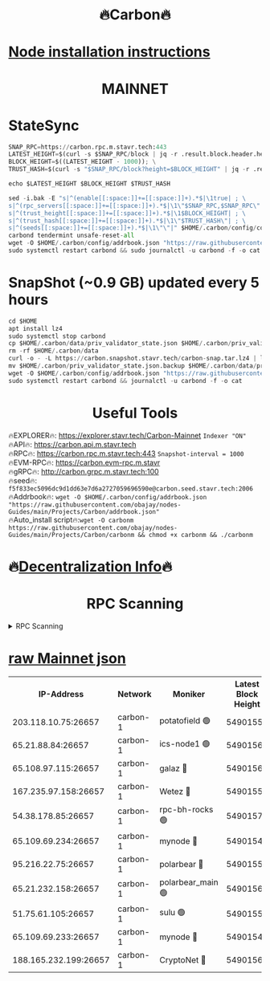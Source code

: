 <h1 align="center"> 🔥Carbon🔥</h1>

[Node installation instructions](https://github.com/obajay/nodes-Guides/tree/main/Projects/Carbon)
=
<h1 align="center"> MAINNET</h1>

# StateSync
```python
SNAP_RPC=https://carbon.rpc.m.stavr.tech:443
LATEST_HEIGHT=$(curl -s $SNAP_RPC/block | jq -r .result.block.header.height); \
BLOCK_HEIGHT=$((LATEST_HEIGHT - 1000)); \
TRUST_HASH=$(curl -s "$SNAP_RPC/block?height=$BLOCK_HEIGHT" | jq -r .result.block_id.hash)

echo $LATEST_HEIGHT $BLOCK_HEIGHT $TRUST_HASH

sed -i.bak -E "s|^(enable[[:space:]]+=[[:space:]]+).*$|\1true| ; \
s|^(rpc_servers[[:space:]]+=[[:space:]]+).*$|\1\"$SNAP_RPC,$SNAP_RPC\"| ; \
s|^(trust_height[[:space:]]+=[[:space:]]+).*$|\1$BLOCK_HEIGHT| ; \
s|^(trust_hash[[:space:]]+=[[:space:]]+).*$|\1\"$TRUST_HASH\"| ; \
s|^(seeds[[:space:]]+=[[:space:]]+).*$|\1\"\"|" $HOME/.carbon/config/config.toml
carbond tendermint unsafe-reset-all
wget -O $HOME/.carbon/config/addrbook.json "https://raw.githubusercontent.com/obajay/nodes-Guides/main/Projects/Carbon/addrbook.json"
sudo systemctl restart carbond && sudo journalctl -u carbond -f -o cat
```
# SnapShot (~0.9 GB) updated every 5 hours
```python
cd $HOME
apt install lz4
sudo systemctl stop carbond
cp $HOME/.carbon/data/priv_validator_state.json $HOME/.carbon/priv_validator_state.json.backup
rm -rf $HOME/.carbon/data
curl -o - -L https://carbon.snapshot.stavr.tech/carbon-snap.tar.lz4 | lz4 -c -d - | tar -x -C $HOME/.carbon --strip-components 2
mv $HOME/.carbon/priv_validator_state.json.backup $HOME/.carbon/data/priv_validator_state.json
wget -O $HOME/.carbon/config/addrbook.json "https://raw.githubusercontent.com/obajay/nodes-Guides/main/Projects/Carbon/addrbook.json"
sudo systemctl restart carbond && journalctl -u carbond -f -o cat
```

 <h1 align="center"> Useful Tools</h1>

🔥EXPLORER🔥:     https://explorer.stavr.tech/Carbon-Mainnet        `Indexer "ON"` \
🔥API🔥:          https://carbon.api.m.stavr.tech \
🔥RPC🔥:          https://carbon.rpc.m.stavr.tech:443              `Snapshot-interval = 1000` \
🔥EVM-RPC🔥:      https://carbon.evm-rpc.m.stavr \
🔥gRPC🔥:         http://carbon.grpc.m.stavr.tech:100 \
🔥seed🔥:      `f5f833ec5096dc9d1dd63e7d6a2727059696590e@carbon.seed.stavr.tech:2006` \
🔥Addrbook🔥:  `wget -O $HOME/.carbon/config/addrbook.json "https://raw.githubusercontent.com/obajay/nodes-Guides/main/Projects/Carbon/addrbook.json"` \
🔥Auto_install script🔥:`wget -O carbonm https://raw.githubusercontent.com/obajay/nodes-Guides/main/Projects/Carbon/carbonm && chmod +x carbonm && ./carbonm`

🔥[Decentralization Info](https://github.com/obajay/StateSync-snapshots/tree/main/Projects/Carbon/Decentralization)🔥
=
<h1 align="center"> RPC Scanning</h1>

<details>
<summary>RPC Scanning</summary>

<h2 align="center"> We scan nodes in real time every 4 hours. And we provide the final result of RPC endpoints.
We cannot influence the operation of these nodes in any way. </h2>


```python
If Voting Power is higher than 0 --> then the Node is a validator of the network and may be subject to attack and be a potential threat to the chain.
```
```python
We marked such validators with a red symbol
```

</details>

[raw Mainnet json](https://rpc-check.carbonm.stavr.tech/carbonm/rpc-carbonm-result.json)
=


<table><tr><th>IP-Address</th><th>Network</th><th>Moniker</th><th>Latest Block Height</th><th>Earliest Block Height</th><th>Catching Up</th><th>Tx Index</th><th>Voting Power</th><th>Scan Time</th></tr><tr><td>203.118.10.75:26657</td><td>carbon-1</td><td>potatofield 🟢</td><td>54901551</td><td>21164241</td><td>False</td><td>on</td><td>0</td><td>2024-03-15T07:49:35.734701880UTC</td></tr><tr><td>65.21.88.84:26657</td><td>carbon-1</td><td>ics-node1 🟢</td><td>54901560</td><td>21164241</td><td>False</td><td>off</td><td>0</td><td>2024-03-15T07:49:59.891317358UTC</td></tr><tr><td>65.108.97.115:26657</td><td>carbon-1</td><td>galaz 🔴</td><td>54901563</td><td>47374001</td><td>False</td><td>on</td><td>10577353329</td><td>2024-03-15T07:50:08.360289375UTC</td></tr><tr><td>167.235.97.158:26657</td><td>carbon-1</td><td>Wetez 🔴</td><td>54901555</td><td>48067570</td><td>False</td><td>on</td><td>1373766989</td><td>2024-03-15T07:49:42.070872534UTC</td></tr><tr><td>54.38.178.85:26657</td><td>carbon-1</td><td>rpc-bh-rocks 🟢</td><td>54901570</td><td>53130001</td><td>False</td><td>on</td><td>0</td><td>2024-03-15T07:50:21.427124044UTC</td></tr><tr><td>65.109.69.234:26657</td><td>carbon-1</td><td>mynode 🔴</td><td>54901544</td><td>53160001</td><td>False</td><td>off</td><td>12070926207</td><td>2024-03-15T07:49:22.435342468UTC</td></tr><tr><td>95.216.22.75:26657</td><td>carbon-1</td><td>polarbear 🔴</td><td>54901558</td><td>54283001</td><td>False</td><td>on</td><td>10439256405</td><td>2024-03-15T07:49:55.514393801UTC</td></tr><tr><td>65.21.232.158:26657</td><td>carbon-1</td><td>polarbear_main 🟢</td><td>54901566</td><td>54286001</td><td>False</td><td>off</td><td>0</td><td>2024-03-15T07:50:15.033106560UTC</td></tr><tr><td>51.75.61.105:26657</td><td>carbon-1</td><td>sulu 🟢</td><td>54901558</td><td>54542001</td><td>False</td><td>off</td><td>0</td><td>2024-03-15T07:49:51.142281396UTC</td></tr><tr><td>65.109.69.233:26657</td><td>carbon-1</td><td>mynode 🔴</td><td>54901544</td><td>54660001</td><td>False</td><td>off</td><td>8140860775</td><td>2024-03-15T07:49:22.137903643UTC</td></tr><tr><td>188.165.232.199:26657</td><td>carbon-1</td><td>CryptoNet 🔴</td><td>54901566</td><td>54710001</td><td>False</td><td>off</td><td>3521541007</td><td>2024-03-15T07:50:14.714874671UTC</td></tr></table>
